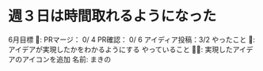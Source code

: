 # 週３日は時間取れるようになった

6月目標 🚀: PRマージ： 0/ 4
PR確認： 0/ 6
アイディア投稿：3/2
やったこと 📝: アイデアが実現したかをわかるようにする
やっていること 🏃‍♂️: 実現したアイデアのアイコンを追加
名前: まきの